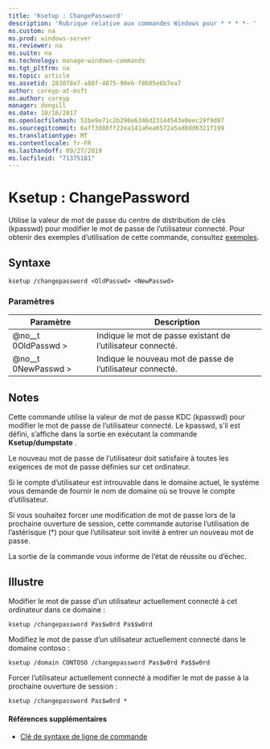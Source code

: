 ```yaml
---
title: 'Ksetup : ChangePassword'
description: 'Rubrique relative aux commandes Windows pour * * * *- '
ms.custom: na
ms.prod: windows-server
ms.reviewer: na
ms.suite: na
ms.technology: manage-windows-commands
ms.tgt_pltfrm: na
ms.topic: article
ms.assetid: 283078e7-a88f-4875-90e6-f8605e6b7ea7
author: coreyp-at-msft
ms.author: coreyp
manager: dongill
ms.date: 10/16/2017
ms.openlocfilehash: 51be9e71c2b290e6346d23144543e0eec29f9d07
ms.sourcegitcommit: 6aff3d88ff22ea141a6ea6572a5ad8dd6321f199
ms.translationtype: MT
ms.contentlocale: fr-FR
ms.lasthandoff: 09/27/2019
ms.locfileid: "71375181"
---
```

# <a name="ksetupchangepassword"></a>Ksetup : ChangePassword



Utilise la valeur de mot de passe du centre de distribution de clés (kpasswd) pour modifier le mot de passe de l’utilisateur connecté. Pour obtenir des exemples d’utilisation de cette commande, consultez [exemples](#BKMK_Examples).

## <a name="syntax"></a>Syntaxe

```
ksetup /changepassword <OldPasswd> <NewPasswd>
```

### <a name="parameters"></a>Paramètres

|Paramètre|Description|
|---------|-----------|
|@no__t 0OldPasswd >|Indique le mot de passe existant de l’utilisateur connecté.|
|@no__t 0NewPasswd >|Indique le nouveau mot de passe de l’utilisateur connecté.|

## <a name="remarks"></a>Notes

Cette commande utilise la valeur de mot de passe KDC (kpasswd) pour modifier le mot de passe de l’utilisateur connecté. Le kpasswd, s’il est défini, s’affiche dans la sortie en exécutant la commande **Ksetup/dumpstate** .

Le nouveau mot de passe de l’utilisateur doit satisfaire à toutes les exigences de mot de passe définies sur cet ordinateur.

Si le compte d’utilisateur est introuvable dans le domaine actuel, le système vous demande de fournir le nom de domaine où se trouve le compte d’utilisateur.

Si vous souhaitez forcer une modification de mot de passe lors de la prochaine ouverture de session, cette commande autorise l’utilisation de l’astérisque (*) pour que l’utilisateur soit invité à entrer un nouveau mot de passe.

La sortie de la commande vous informe de l’état de réussite ou d’échec.

## <a name="BKMK_Examples"></a>Illustre

Modifier le mot de passe d’un utilisateur actuellement connecté à cet ordinateur dans ce domaine :
```
ksetup /changepassword Pas$w0rd Pa$$w0rd
```
Modifiez le mot de passe d’un utilisateur actuellement connecté dans le domaine contoso :
```
ksetup /domain CONTOSO /changepassword Pas$w0rd Pa$$w0rd
```
Forcer l’utilisateur actuellement connecté à modifier le mot de passe à la prochaine ouverture de session :
```
ksetup /changepassword Pas$w0rd *
```

#### <a name="additional-references"></a>Références supplémentaires

-   [Clé de syntaxe de ligne de commande](command-line-syntax-key.md)